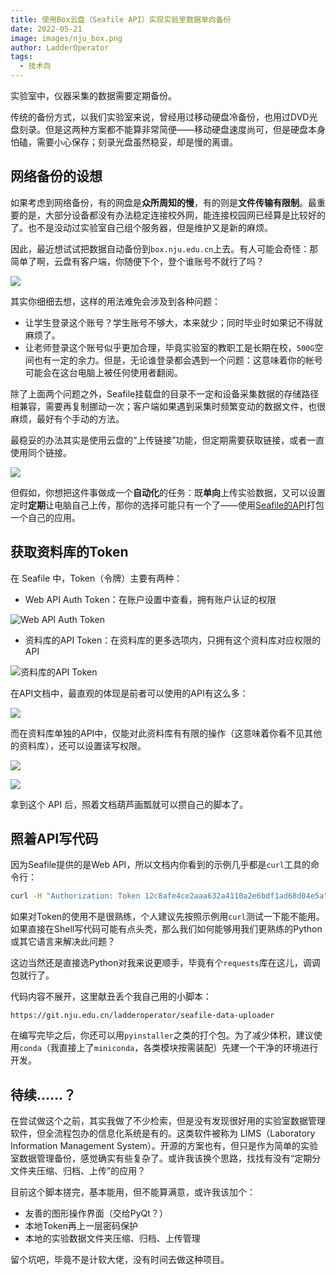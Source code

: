 ```yaml
---
title: 使用Box云盘（Seafile API）实现实验室数据单向备份
date: 2022-05-21
image: images/nju_box.png
author: LadderOperator
tags:
  - 技术向
---
```


实验室中，仪器采集的数据需要定期备份。

传统的备份方式，以我们实验室来说，曾经用过移动硬盘冷备份，也用过DVD光盘刻录。但是这两种方案都不能算非常简便——移动硬盘速度尚可，但是硬盘本身怕磕，需要小心保存；刻录光盘虽然稳妥，却是慢的离谱。

## 网络备份的设想

如果考虑到网络备份，有的网盘是**众所周知的慢**，有的则是**文件传输有限制**。最重要的是，大部分设备都没有办法稳定连接校外网，能连接校园网已经算是比较好的了。也不是没动过实验室自己组个服务器，但是维护又是新的麻烦。

因此，最近想试试把数据自动备份到`box.nju.edu.cn`上去。有人可能会奇怪：那简单了啊，云盘有客户端，你随便下个，登个谁账号不就行了吗？

![](images/2022-05-21-18-18-07.png)

其实你细细去想，这样的用法难免会涉及到各种问题：
+ 让学生登录这个账号？学生账号不够大，本来就少；同时毕业时如果记不得就麻烦了。
+ 让老师登录这个账号似乎更加合理，毕竟实验室的教职工是长期在校，`500G`空间也有一定的余力。但是，无论谁登录都会遇到一个问题：这意味着你的帐号可能会在这台电脑上被任何使用者翻阅。

除了上面两个问题之外，Seafile挂载盘的目录不一定和设备采集数据的存储路径相兼容，需要再复制挪动一次；客户端如果遇到采集时频繁变动的数据文件，也很麻烦，最好有个手动的方法。

最稳妥的办法其实是使用云盘的“上传链接”功能，但定期需要获取链接，或者一直使用同个链接。

![](images/2022-05-21-18-17-12.png)

但假如，你想把这件事做成一个**自动化**的任务：既**单向**上传实验数据，又可以设置定时**定期**让电脑自己上传，那你的选择可能只有一个了——使用[Seafile的API](https://download.seafile.com/published/web-api/home.md)打包一个自己的应用。

## 获取资料库的Token

在 Seafile 中，Token（令牌）主要有两种：
+ Web API Auth Token：在账户设置中查看，拥有账户认证的权限

![Web API Auth Token](images/2022-05-21-18-23-46.png)

+ 资料库的API Token：在资料库的更多选项内，只拥有这个资料库对应权限的API

![资料库的API Token](images/2022-05-21-18-24-21.png)

在API文档中，最直观的体现是前者可以使用的API有这么多：

![](images/2022-05-21-18-28-35.png)

而在资料库单独的API中，仅能对此资料库有有限的操作（这意味着你看不见其他的资料库），还可以设置读写权限。

![](images/2022-05-21-18-30-09.png)

![](images/2022-05-21-18-31-26.png)

拿到这个 API 后，照着文档葫芦画瓢就可以攒自己的脚本了。

## 照着API写代码

因为Seafile提供的是Web API，所以文档内你看到的示例几乎都是`curl`工具的命令行：

```bash
curl -H "Authorization: Token 12c8afe4ce2aaa632a4110a2e6bdf1ad68d04e5a" -H 'Accept: application/json; indent=4' 'https://cloud.seafile.com/api/v2.1/repos/b8e06f24-edfe-44a3-b63b-ad9ecc59e1eb/repo-api-tokens/'
```

如果对Token的使用不是很熟练，个人建议先按照示例用`curl`测试一下能不能用。如果直接在Shell写代码可能有点头秃，那么我们如何能够用我们更熟练的Python或其它语言来解决此问题？

这边当然还是直接选Python对我来说更顺手，毕竟有个`requests`库在这儿，调调包就行了。

代码内容不展开，这里献丑丢个我自己用的小脚本：

```
https://git.nju.edu.cn/ladderoperator/seafile-data-uploader
```

在编写完毕之后，你还可以用`pyinstaller`之类的打个包。为了减少体积，建议使用`conda`（我直接上了`miniconda`，各类模块按需装配）先建一个干净的环境进行开发。

## 待续……？

在尝试做这个之前，其实我做了不少检索，但是没有发现很好用的实验室数据管理软件，但全流程包办的信息化系统是有的。这类软件被称为 LIMS（Laboratory Information Management System）。开源的方案也有，但只是作为简单的实验室数据管理备份，感觉确实有些复杂了。或许我该换个思路，找找有没有“定期分文件夹压缩、归档、上传”的应用？

目前这个脚本搓完，基本能用，但不能算满意，或许我该加个：
+ 友善的图形操作界面（交给PyQt？）
+ 本地Token再上一层密码保护
+ 本地的实验数据文件夹压缩、归档、上传管理

留个坑吧，毕竟不是计软大佬，没有时间去做这种项目。